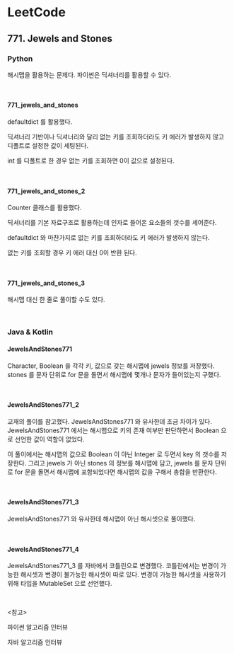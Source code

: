 # LeetCode

## 771. Jewels and Stones

### Python

해시맵을 활용하는 문제다. 파이썬은 딕셔너리를 활용할 수 있다.

<br>

#### 771_jewels_and_stones

defaultdict 를 활용했다. 

딕셔너리 기반이나 딕셔너리와 달리 없는 키를 조회하더라도 키 에러가 발생하지 않고 디폴트로 설정한 값이 세팅된다.

int 를 디폴트로 한 경우 없는 키를 조회하면 0이 값으로 설정된다.

<br>

#### 771_jewels_and_stones_2

Counter 클래스를 활용했다.

딕셔너리를 기본 자료구조로 활용하는데 인자로 들어온 요소들의 갯수를 세어준다.

defaultdict 와 마찬가지로 없는 키를 조회하더라도 키 에러가 발생하지 않는다. 

없는 키를 조회할 경우 키 에러 대신 0이 반환 된다.

<br>

#### 771_jewels_and_stones_3

해시맵 대신 한 줄로 풀이할 수도 있다.

<br>

### Java & Kotlin

#### JewelsAndStones771

Character, Boolean 을 각각 키, 값으로 갖는 해시맵에 jewels 정보를 저장했다. stones 를 문자 단위로 for 문을 돌면서 해시맵에 몇개나 문자가 들어있는지 구했다.

<br>

#### JewelsAndStones771_2

교재의 풀이를 참고했다. JewelsAndStones771 와 유사한데 조금 차이가 있다. JewelsAndStones771 에서는 해시맵으로 키의 존재 여부만 판단하면서 Boolean 으로 선언한 값이 역할이 없었다.

이 풀이에서는 해시맵의 값으로 Boolean 이 아닌 Integer 로 두면서 key 의 갯수를 저장한다. 그리고 jewels 가 아닌 stones 의 정보를 해시맵에 담고, jewels 를 문자 단위로 for 문을 돌면서 해시맵에 포함되었다면 해시맵의 값을 구해서 총합을 반환한다.

<br>

#### JewelsAndStones771_3

JewelsAndStones771 와 유사한데 해시맵이 아닌 해시셋으로 풀이했다.

<br>

#### JewelsAndStones771_4

JewelsAndStones771_3 를 자바에서 코틀린으로 변경했다. 코틀린에서는 변경이 가능한 해시셋과 변경이 불가능한 해시셋이 따로 있다. 변경이 가능한 해시셋을 사용하기 위해 타입을 MutableSet 으로 선언했다.

<br>

<참고>

파이썬 알고리즘 인터뷰

자바 알고리즘 인터뷰

